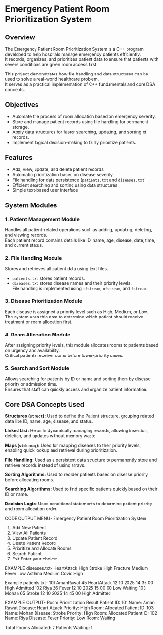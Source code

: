 # Emergency Patient Room Prioritization System

## Overview
The Emergency Patient Room Prioritization System is a C++ program developed to help hospitals manage emergency patients efficiently.  
It records, organizes, and prioritizes patient data to ensure that patients with severe conditions are given room access first.

This project demonstrates how file handling and data structures can be used to solve a real-world healthcare problem.  
It serves as a practical implementation of C++ fundamentals and core DSA concepts.

## Objectives
- Automate the process of room allocation based on emergency severity.  
- Store and manage patient records using file handling for permanent storage.  
- Apply data structures for faster searching, updating, and sorting of records.  
- Implement logical decision-making to fairly prioritize patients.

## Features
- Add, view, update, and delete patient records  
- Automatic prioritization based on disease severity  
- File handling for data persistence (`patients.txt` and `diseases.txt`)  
- Efficient searching and sorting using data structures  
- Simple text-based user interface  

## System Modules

### 1. Patient Management Module
Handles all patient-related operations such as adding, updating, deleting, and viewing records.  
Each patient record contains details like ID, name, age, disease, date, time, and current status.

### 2. File Handling Module
Stores and retrieves all patient data using text files.  
- `patients.txt` stores patient records.  
- `diseases.txt` stores disease names and their priority levels.  
File handling is implemented using `ifstream`, `ofstream`, and `fstream`.

### 3. Disease Prioritization Module
Each disease is assigned a priority level such as High, Medium, or Low.  
The system uses this data to determine which patient should receive treatment or room allocation first.

### 4. Room Allocation Module
After assigning priority levels, this module allocates rooms to patients based on urgency and availability.  
Critical patients receive rooms before lower-priority cases.

### 5. Search and Sort Module
Allows searching for patients by ID or name and sorting them by disease priority or admission time.  
Ensures that staff can quickly access and organize patient information.


## Core DSA Concepts Used

**Structures (`struct`):** Used to define the Patient structure, grouping related data like ID, name, age, disease, and status.  

**Linked List:** Helps in dynamically managing records, allowing insertion, deletion, and updates without memory waste.  

**Maps (`std::map`):** Used for mapping diseases to their priority levels, enabling quick lookup and retrieval during prioritization.  

**File Handling:** Used as a persistent data structure to permanently store and retrieve records instead of using arrays.  

**Sorting Algorithms:** Used to reorder patients based on disease priority before allocating rooms.  

**Searching Algorithms:** Used to find specific patients quickly based on their ID or name.  

**Decision Logic:** Uses conditional statements to determine patient priority and room allocation order.

CODE OUTPUT MENU-
Emergency Patient Room Prioritization System
1. Add New Patient
2. View All Patients
3. Update Patient Record
4. Delete Patient Record
5. Prioritize and Allocate Rooms
6. Search Patient
7. Exit
Enter your choice:

EXAMPLE diseases.txt-
HeartAttack High
Stroke High
Fracture Medium
Fever Low
Asthma Medium
Covid High

Example patients.txt-
101 AmanRawat 45 HeartAttack 12 10 2025 14 35 00 High Admitted
102 Riya 26 Fever 12 10 2025 15 00 00 Low Waiting
103 Mohan 65 Stroke 12 10 2025 14 45 00 High Admitted

EXAMPLE OUTPUT-
Room Prioritization Result
Patient ID: 101  Name: Aman Rawat  Disease: Heart Attack  Priority: High  Room: Allocated
Patient ID: 103  Name: Mohan       Disease: Stroke        Priority: High  Room: Allocated
Patient ID: 102  Name: Riya        Disease: Fever         Priority: Low   Room: Waiting

Total Rooms Allocated: 2
Patients Waiting: 1

